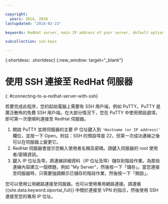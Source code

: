 ```yaml
---

copyright:
  years: 2014, 2018
lastupdated: "2018-02-23"

keywords: RedHat server, main IP address of your server, default options

subcollection: ssh-keys

---
```


{:shortdesc: .shortdesc}
{:new_window: target="_blank"}

# 使用 SSH 連接至 RedHat 伺服器
{: #connecting-to-a-redhat-server-with-ssh}

若要完成此程序，您的起始電腦上需要有 SSH 用戶端，例如 PuTTY。PuTTY 是廣泛散佈的免費 SSH 用戶端。在大部分情況下，您在 PuTTY 中使用預設選項，即可第一次便順利連接至 RedHat 伺服器。

1. 開啟 PuTTY 並將伺服器的主要 IP 位址鍵入到 `'Hostname (or IP address)'` 欄位，並按一下 Open。附註：SSH 的預設埠是 22，但第一次成功連線之後可以在伺服器上變更它。
2. RedHat 伺服器會提示您輸入使用者名稱及密碼。請鍵入伺服器的 root 使用者/密碼資訊。
3. 鍵入 IP 位址及埠，將連線詳細資料（IP 位址及埠）儲存到階段作業。為那些連線內容建立一個標題，例如 "My Server"，然後按一下「儲存」。當您連接至伺服器時，只需要強調顯示已儲存的階段作業，然後按一下「開啟」。

您可以使用公用網路連接至伺服器。也可以使用專用網路連接。請遵循 {{site.data.keyword.slportal_full}} 中關於連接至 VPN 的指示，然後使用 SSH 連接至您的專用 IP 位址。
